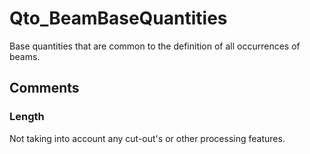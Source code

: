 # Qto_BeamBaseQuantities

Base quantities that are common to the definition of all occurrences of beams.
<!-- end of short definition -->

## Comments

### Length

Not taking into account any cut-out's or other processing features.

